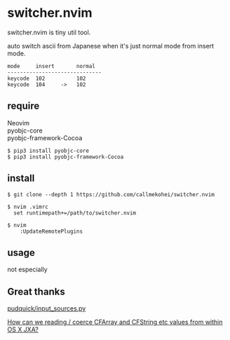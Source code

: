 # switcher.nvim

switcher.nvim is tiny util tool.

auto switch ascii from Japanese when it's just normal mode from insert mode.

```
mode     insert       normal
------------------------------
keycode  102          102
keycode  104     ->   102
```

## require

Neovim  
pyobjc-core  
pyobjc-framework-Cocoa  

```
$ pip3 install pyobjc-core
$ pip3 install pyobjc-framework-Cocoa
```

## install

```
$ git clone --depth 1 https://github.com/callmekohei/switcher.nvim

$ nvim .vimrc
  set runtimepath+=/path/to/switcher.nvim

$ nvim
    :UpdateRemotePlugins

```

## usage

not especially

## Great thanks

[pudquick/input_sources.py](https://gist.github.com/pudquick/cff1ecdc02b4cabe5aa0dc6919d97c6d)

[How can we reading / coerce CFArray and CFString etc values from within OS X JXA?](https://stackoverflow.com/a/35007079)
